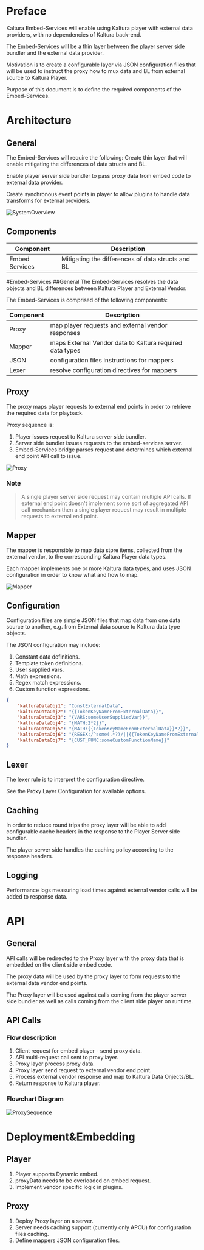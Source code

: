 # Preface
Kaltura Embed-Services will enable using Kaltura player with external data providers, with no dependencies of Kaltura back-end.

The Embed-Services will be a thin layer between the player server side bundler and the external data provider.

Motivation is to create a configurable layer via JSON configuration files that will be used to instruct the proxy how to mux data and BL from external source to Kaltura Player.

Purpose of this document is to define the required components of the Embed-Services.

# Architecture

## General 
The Embed-Services will require the following:
Create thin layer that will enable mitigating the differences of data structs and BL.

Enable player server side bundler to pass proxy data from embed code to external data provider.

Create synchronous event points in player to allow plugins to handle data transforms for external providers.

![SystemOverview](Assets/SystemOverview.png)

## Components

Component | Description
------------ | -------------
Embed Services | Mitigating the differences of data structs and BL

#Embed-Services
##General
The Embed-Services resolves the data objects and BL differences between Kaltura Player and External Vendor.

The Embed-Services is comprised of the following components:

Component | Description
------------ | -------------
Proxy |	map player requests and external vendor responses
Mapper | maps External Vendor data to Kaltura required data types
JSON | configuration files	instructions for mappers
Lexer | resolve configuration directives for mappers

## Proxy
The proxy maps player requests to external end points in order to retrieve the required data for playback.

Proxy sequence is:

1. Player issues request to Kaltura server side bundler.
2. Server side bundler issues requests to the embed-services server.
3. Embed-Services bridge parses request and determines which external end point API call to issue. 

![Proxy](Assets/proxy.png)

### Note
> A single player server side request may contain multiple API calls.
> If external end point doesn't implement some sort of aggregated API call mechanism then a single player request may result in multiple requests to external end point. 

## Mapper
The mapper is responsible to map data store items, collected from the external vendor, to the corresponding Kaltura Player data types.

Each mapper implements one or more Kaltura data types, and uses JSON configuration in order to know what and how to map.

![Mapper](Assets/Mapper.png)

## Configuration
Configuration files are simple JSON files that map data from one data source to another, e.g. from External data source to Kaltura data type objects.

The JSON configuration may include:

1. Constant data definitions.
2. Template token definitions.
3. User supplied vars.
4. Math expressions.
5. Regex match expressions.
6. Custom function expressions.

```json
{
    "kalturaDataObj1": "ConstExternalData",
    "kalturaDataObj2": "{{TokenKeyNameFromExternalData}}",
    "kalturaDataObj3": "{VARS:someUserSuppliedVar}}",
    "kalturaDataObj4": "{MATH:2*2}}",
    "kalturaDataObj5": "{MATH:{{TokenKeyNameFromExternalData}}*2}}",
    "kalturaDataObj6": "{REGEX:/^some(.*?)/||{{TokenKeyNameFromExternalData}}}",
    "kalturaDataObj7": "{CUST_FUNC:someCustomFunctionName}}"
} 
```

## Lexer
The lexer rule is to interpret the configuration directive.

See the Proxy Layer Configuration for available options.
 
## Caching
In order to reduce round trips the proxy layer will be able to add configurable cache headers in the response to the Player Server side bundler.

The player server side handles the caching policy according to the response headers.

## Logging
Performance logs measuring load times against external vendor calls will be added to response data.

# API

## General
API calls will be redirected to the Proxy layer with the proxy data that is embedded on the client side embed code.

The proxy data will be used by the proxy layer to form requests to the external data vendor end points.

The Proxy layer will be used against calls coming from the player server side bundler as well as calls coming from the client side player on runtime. 

## API Calls
### Flow description
1. Client request for embed player - send proxy data.
2. API multi-request call sent to proxy layer.
3. Proxy layer process proxy data.
4. Proxy layer send request to external vendor end point.
5. Process external vendor response and map to Kaltura Data Onjects/BL.
6. Return response to Kaltura player.

### Flowchart Diagram

![ProxySequence](Assets/ProxySequence.png)

# Deployment&Embedding

## Player
1. Player supports Dynamic embed.
2. proxyData needs to be overloaded on embed request.
3. Implement vendor specific logic in plugins.

## Proxy
1. Deploy Proxy layer on a server.
2. Server needs caching support (currently only APCU) for configuration files caching.
3. Define mappers JSON configuration files.
